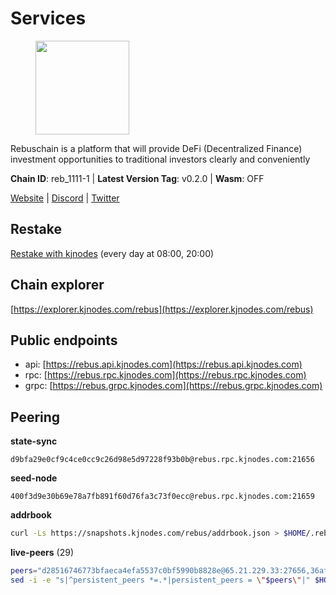 # Services

<figure><img src="https://raw.githubusercontent.com/kj89/testnet_manuals/main/pingpub/logos/rebus.png" width="150" alt=""><figcaption></figcaption></figure>

Rebuschain is a platform that will provide DeFi (Decentralized Finance)  investment opportunities to traditional investors clearly and conveniently

**Chain ID**: reb_1111-1 | **Latest Version Tag**: v0.2.0 | **Wasm**: OFF

[Website](https://www.rebuschain.com) | [Discord](https://discord.gg/rebuschain) | [Twitter](https://twitter.com/RebusChain)

## Restake

[Restake with kjnodes](https://restake.app/rebus/rebusvaloper1vndzy8y55ylgpmmsc34uy8rm6kqlml6ffs9lrv) (every day at 08:00, 20:00)
## Chain explorer
[https://explorer.kjnodes.com/rebus](https://explorer.kjnodes.com/rebus)

## Public endpoints

* api: [https://rebus.api.kjnodes.com](https://rebus.api.kjnodes.com)
* rpc: [https://rebus.rpc.kjnodes.com](https://rebus.rpc.kjnodes.com)
* grpc: [https://rebus.grpc.kjnodes.com](https://rebus.grpc.kjnodes.com)

## Peering

**state-sync**

```text
d9bfa29e0cf9c4ce0cc9c26d98e5d97228f93b0b@rebus.rpc.kjnodes.com:21656
```

**seed-node**

```text
400f3d9e30b69e78a7fb891f60d76fa3c73f0ecc@rebus.rpc.kjnodes.com:21659
```

**addrbook**
```bash
curl -Ls https://snapshots.kjnodes.com/rebus/addrbook.json > $HOME/.rebusd/config/addrbook.json
```

**live-peers** (29)
```bash
peers="d28516746773bfaeca4efa5537c0bf5990b8828e@65.21.229.33:27656,36afb1c827f52d38d7cd328b384d644b531b5997@65.108.238.102:17256,10eb2d456219ea712c696251ddf231bbec6d987c@65.109.37.58:15656,12703ce9efe6c1171c193dae2e2041a2be610852@65.108.44.149:29656,d9bfa29e0cf9c4ce0cc9c26d98e5d97228f93b0b@65.109.88.38:21656,ea5e7a6b9a5c18c6455e7a8c583c129c5821a452@51.178.80.111:26656,3e319c765b7b48d518a2e3218efc317234b81681@142.132.159.188:26656,89757803f40da51678451735445ad40d5b15e059@169.155.44.106:26656,e056318da91e77585f496333040e00e12f6941d1@51.83.97.166:26656,b570827e4397512e077028ea7121d3e19eb25bab@85.10.200.221:26656,b1b08fe470551dca6d6631fb1bfabb814f6c1aec@54.37.129.164:54556,6daeb8cfea285f561e167a0d94718b61e2cf7944@5.189.187.36:21656,170397e75ca2b0f4e9f3b1bb5d0d23f9b10f01c7@94.23.23.189:30544,ae67d4c37632435e0d5f27041f50af20d227bdc2@93.170.72.118:21656,ff7621be29e39e9fdf07f2501e1a217201ca29ee@213.239.207.175:39656,6d8c83cc702365363b829a14efdd414401da369b@23.88.69.167:27565,a3d975c913570ad217d9a3de01a8616ad5ce20f8@142.132.128.137:26656,cd71aa366822800a2aa7051fae69127f78b3f203@188.165.225.226:26656,1749a8f0aa533fc92c1212366c22c0993fbb1545@51.178.47.116:26656,0fedf7695d9e2721663c1d573d6d81a14c21533e@65.21.90.137:12856,641b33b0e909630868133820605edf2b4ba4969a@65.109.49.109:26656,b212d5740b2e11e54f56b072dc13b6134650cfb5@169.155.168.16:26656,c124ce0b508e8b9ed1c5b6957f362225659b5343@134.65.192.98:26656,12e6bea6650a53150c01ca3897e4a0b94d6e9d4e@135.181.141.47:26656,6ac55af662061d3669d7c70961a8fd87ba2f2075@65.108.200.142:26696,3cc5fb5f6140ac4e57dfc80940c8a06daa299c89@51.77.195.46:26656,d12f9b52ca0e11cdeca5c46e802249ade4c39c45@185.248.24.40:26656,2f6b34ad97c4827dace87436f0299cf89fe0c056@136.243.95.80:46656,92245ff5c7a4b293d2f0c7f9afca0ddad2e0fb52@65.108.244.178:26656"
sed -i -e "s|^persistent_peers *=.*|persistent_peers = \"$peers\"|" $HOME/.rebusd/config/config.toml
```
